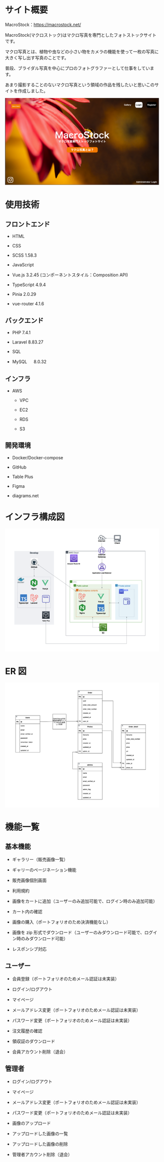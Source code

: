 # サイト概要

MacroStock：https://macrostock.net/

MacroStock(マクロストック)はマクロ写真を専門としたフォトストックサイトです。

マクロ写真とは、植物や虫などの小さい物をカメラの機能を使って一枚の写真に大きく写し出す写真のことです。

普段、ブライダル写真を中心にプロのフォトグラファーとして仕事をしています。

あまり撮影することのないマクロ写真という領域の作品を残したいと思いこのサイトを作成しました。

![](https://github.com/webyoshinobu/macrostock_laravel_vue/blob/5a769de6d02711b8a0ae4adfd5d0cbcad267ec21/top_screenshot.png)

# 使用技術

## フロントエンド

- HTML

- CSS

- SCSS 1.58.3

- JavaScript

- Vue.js 3.2.45 (コンポーネントスタイル：Composition API)

- TypeScript 4.9.4

- Pinia 2.0.29

- vue-router 4.1.6

## バックエンド

- PHP 7.4.1

- Laravel 8.83.27

- SQL

- MySQL 　 8.0.32

## インフラ

- AWS

  - VPC

  - EC2

  - RDS

  - S3

## 開発環境

- Docker/Docker-compose

- GitHub

- Table Plus

- Figma

- diagrams.net

# インフラ構成図

![](https://github.com/webyoshinobu/macrostock_laravel_vue/blob/ad8a24717b3ad22333fc23245e0b5663e372fee6/aws-diagram.png)

# ER 図

![](https://github.com/webyoshinobu/macrostock_laravel_vue/blob/b3856dd4a584c94f99a25392141ee80a6815b8d7/er.png)

# 機能一覧

## 基本機能

- ギャラリー（販売画像一覧）

- ギャリーのページネーション機能

- 販売画像個別画面

- 利用規約

- 画像をカートに追加（ユーザーのみ追加可能で、ログイン時のみ追加可能）

- カート内の確認

- 画像の購入（ポートフォリオのため決済機能なし）

- 画像を zip 形式でダウンロード（ユーザーのみダウンロード可能で、ログイン時のみダウンロード可能）

- レスポンシブ対応

## ユーザー

- 会員登録（ポートフォリオのためメール認証は未実装）

- ログイン/ログアウト

- マイページ

- メールアドレス変更（ポートフォリオのためメール認証は未実装）

- パスワード変更（ポートフォリオのためメール認証は未実装）

- 注文履歴の確認

- 領収証のダウンロード

- 会員アカウント削除（退会）

## 管理者

- ログイン/ログアウト

- マイページ

- メールアドレス変更（ポートフォリオのためメール認証は未実装）

- パスワード変更（ポートフォリオのためメール認証は未実装）

- 画像のアップロード

- アップロードした画像の一覧

- アップロードした画像の削除

- 管理者アカウント削除（退会）
